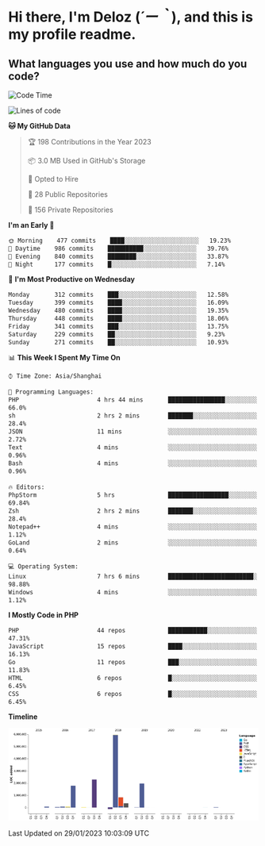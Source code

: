 # **Hi there, I'm Deloz (*´ー｀*), and this is my profile readme.**
<!--  [![Profile views](https://gpvc.arturio.dev/dank-del)](https://github.com/dank-del) -->
## **What languages you use and how much do you code?**

<!--START_SECTION:waka-->
![Code Time](http://img.shields.io/badge/Code%20Time-739%20hrs%2047%20mins-blue)

![Lines of code](https://img.shields.io/badge/From%20Hello%20World%20I%27ve%20Written-13%20Million%20lines%20of%20code-blue)

**🐱 My GitHub Data** 

> 🏆 198 Contributions in the Year 2023
 > 
> 📦 3.0 MB Used in GitHub's Storage 
 > 
> 💼 Opted to Hire
 > 
> 📜 28 Public Repositories 
 > 
> 🔑 156 Private Repositories  
 > 
**I'm an Early 🐤** 

```text
🌞 Morning    477 commits    ████░░░░░░░░░░░░░░░░░░░░░   19.23% 
🌆 Daytime    986 commits    ██████████░░░░░░░░░░░░░░░   39.76% 
🌃 Evening    840 commits    ████████░░░░░░░░░░░░░░░░░   33.87% 
🌙 Night      177 commits    █░░░░░░░░░░░░░░░░░░░░░░░░   7.14%

```
📅 **I'm Most Productive on Wednesday** 

```text
Monday       312 commits    ███░░░░░░░░░░░░░░░░░░░░░░   12.58% 
Tuesday      399 commits    ████░░░░░░░░░░░░░░░░░░░░░   16.09% 
Wednesday    480 commits    ████░░░░░░░░░░░░░░░░░░░░░   19.35% 
Thursday     448 commits    ████░░░░░░░░░░░░░░░░░░░░░   18.06% 
Friday       341 commits    ███░░░░░░░░░░░░░░░░░░░░░░   13.75% 
Saturday     229 commits    ██░░░░░░░░░░░░░░░░░░░░░░░   9.23% 
Sunday       271 commits    ██░░░░░░░░░░░░░░░░░░░░░░░   10.93%

```


📊 **This Week I Spent My Time On** 

```text
⌚︎ Time Zone: Asia/Shanghai

💬 Programming Languages: 
PHP                      4 hrs 44 mins       ████████████████░░░░░░░░░   66.0% 
sh                       2 hrs 2 mins        ███████░░░░░░░░░░░░░░░░░░   28.4% 
JSON                     11 mins             ░░░░░░░░░░░░░░░░░░░░░░░░░   2.72% 
Text                     4 mins              ░░░░░░░░░░░░░░░░░░░░░░░░░   0.96% 
Bash                     4 mins              ░░░░░░░░░░░░░░░░░░░░░░░░░   0.96%

🔥 Editors: 
PhpStorm                 5 hrs               █████████████████░░░░░░░░   69.84% 
Zsh                      2 hrs 2 mins        ███████░░░░░░░░░░░░░░░░░░   28.4% 
Notepad++                4 mins              ░░░░░░░░░░░░░░░░░░░░░░░░░   1.12% 
GoLand                   2 mins              ░░░░░░░░░░░░░░░░░░░░░░░░░   0.64%

💻 Operating System: 
Linux                    7 hrs 6 mins        ████████████████████████░   98.88% 
Windows                  4 mins              ░░░░░░░░░░░░░░░░░░░░░░░░░   1.12%

```

**I Mostly Code in PHP** 

```text
PHP                      44 repos            ███████████░░░░░░░░░░░░░░   47.31% 
JavaScript               15 repos            ████░░░░░░░░░░░░░░░░░░░░░   16.13% 
Go                       11 repos            ███░░░░░░░░░░░░░░░░░░░░░░   11.83% 
HTML                     6 repos             █░░░░░░░░░░░░░░░░░░░░░░░░   6.45% 
CSS                      6 repos             █░░░░░░░░░░░░░░░░░░░░░░░░   6.45%

```


**Timeline**

![Chart not found](https://raw.githubusercontent.com/deloz/deloz/main/charts/bar_graph.png) 


 Last Updated on 29/01/2023 10:03:09 UTC
<!--END_SECTION:waka-->
